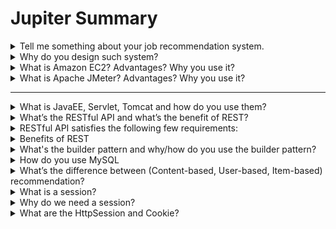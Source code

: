 # Jupiter Summary

<details>
<summary>Tell me something about your job recommendation system. </summary>
<ul>
<li>Create Java servlet with RESTful APIs to handle HTTP request and response</li>
<li>Build MySQL database on Amazon RDS to store position data from Github</li>
<li>Design algorithms to improve job recommendation</li>
<li>Deploy server to Amazon EC2 to handle 150 qps tested by Apache JMeter</li>
</ul>
</details>

<details>
<summary>Why do you design such system? </summary>
<ul>
</ul>
</details>

<details>
<summary>What is Amazon EC2? Advantages? Why you use it? </summary>
<ul>
<li>Amazon Elastic Compute Cloud (Amazon EC2) is a web service that provides secure, resizable compute capacity in the cloud. It is designed to make web-scale cloud computing easier for developers. </li>
</ul>
</details>

<details>
<summary>What is Apache JMeter? Advantages? Why you use it? </summary>
<ul>
<li>load test functional behavior and measure performance.</li>
</ul>
</details>

<hr>
<details>
<summary>What is JavaEE, Servlet, Tomcat and how do you use them? </summary>
<ul>
    <li>The Java EE platform is built on top of the Java SE platform. The Java EE platform provides an API and runtime environment for developing and running large-scale, multi-tiered, reliable, and secure network applications. 
    <li>A servlet is a Java class that is used to extend the capabilities of servers that host applications accessed by means of a request-response programming model.
    <li>The Apache Tomcat software is an open-source implementation of the Java Servlet, JavaServer Pages, Java Expression Language, and Java WebSocket technologies.
    <li>I used Java to build a few servlets. The first one is a SearchItems API that provides the functionality to search around, The second servlet that allows a user to set or unset their favorite records. The last one that recommends similar items to the user. And I deploy these servlets on tomcat.
</ul>
</details>


<details>
<summary>What’s the RESTful API and what’s the benefit of REST?</summary>
    <ul>Resource representational state transfer(REST) is an architectural approach to designing web services. 
</ul>
</details>


<details>
<summary>RESTful API satisfies the following few requirements:</summary>
<ul>
    <li>A resource has an identifier, which is a URL that uniquely identifies that resource. For example http://localhost:8080/jupiter/history?user_id=1111</li>
    <li>REST APIs built on HTTP, the uniform interface includes using standard HTTP verbs to perform operations on resources. The most common operations are GET, POST, PUT, PATCH, and DELETE.</li>
    <li>REST APIs use a stateless request model. HTTP requests should be independent and may occur in any order, so keeping transient state information between requests is not feasible</li>
</ul>
</details>


<details>
<summary>Benefits of REST</summary>
<ul>
    <li>Operations are directly based on HTTP methods, so that server doesn’t need to parse extra thing
</li>
    <li>URL clearly indicates which resources a client wants, easy for clients to understand.
</li>
    <li>The server is running in stateless mode, improving scalability.
</li>
</ul>
</details>



<details>
<summary>What's the builder pattern and why/how do you use the builder pattern?</summary>
<ul>The builder pattern is a creational pattern for solving a problem of how can a class (the same construction process) create different representations of a complex object. The builder pattern has a nested static builder class to build the object step-by-step and provide a method that will actually return the object. The builder pattern is to deal with constructors that require too many parameters. Also, it can make sure the object is immutable. For example, in our project, our Item class has many different attributes and thus we use a builder pattern.</ul>
</details>

<details>
<summary>How do you use MySQL</summary>
    <ul>I used Amazon's Relational Database Service to store my data. It’s easy to set up and scale. I created 4 tables(Items, Users, Keywords, History)</ul>
</details>

 
 <details>
 <summary>What’s the difference between (Content-based, User-based, Item-based) recommendation?</summary>
    <ul>Content-based is to recommend items to users with similar attributes of an item like price, category, etc. User-based calculates the similarity of users based on their behavior, not on their attributes. Users are similar because they take the same action to the same items. Item-based is similar to user-based but based on the similarity of items, and the similarity calculation is also based on user behavior.</ul>
 </details>
 
     

<details>
<summary>What is a session?</summary>
<ul>The session is a conversational state between client and server and it consists of multiple requests and responses between client and server. </ul>
</details>

<details>
<summary>Why do we need a session?</summary>
<ul>The HTTP protocol and Web Servers are stateless, what it means is that for a web server every request is a new request to process and they can’t identify if it’s coming from a client that has been sending requests previously. But sometimes in web applications, we should know who the client is and process the request accordingly. For example, a shopping cart application should know who is sending the request to add an item and in which cart the item has to be added or who is sending a checkout request so that it can charge the amount to the correct client.</ul>
</details>

<details>
<summary>What are the HttpSession and Cookie?</summary>
<ul>
    <li>HttpSession: An interface provided by the servlet API, we can get a session from HttpServletRequest object using getSession(). HttpSession allows us to set objects as attributes that can be retrieved in future requests. The session ends when the user logs out or inactive after a predetermined period of time.</li>
    <li>Cookie: Cookies are text files stored on the client computer and they are kept for user tracking purposes. The server script sends a set of cookies to the browser. The browser stores this information on a local machine for future use. When the next time the browser sends any request to the web server then it sends those cookies information to the server and the server uses that information to identify the user.</li>
</ul>
</details>


